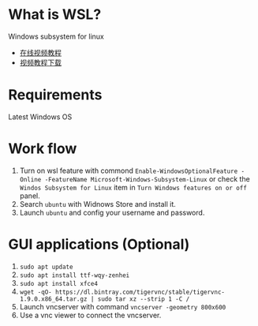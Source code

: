 # What is WSL?  
Windows subsystem for linux  

* [在线视频教程](http://yunp.top/init/course/v/1279)
* [视频教程下载](https://pan.baidu.com/s/1tBlog0TzMT_o9szckPCe7g)

# Requirements  
Latest Windows OS

# Work flow   

1. Turn on wsl feature with commond `Enable-WindowsOptionalFeature -Online -FeatureName Microsoft-Windows-Subsystem-Linux` or check the `Windos Subsystem for Linux` item in `Turn Windows features on or off` panel.  
2. Search `ubuntu` with Widnows Store and install it.
3. Launch `ubuntu` and config your username and password. 

# GUI applications (Optional)  

1. `sudo apt update`  
2. `sudo apt install ttf-wqy-zenhei`
3. `sudo apt install xfce4`
4. `wget -qO- https://dl.bintray.com/tigervnc/stable/tigervnc-1.9.0.x86_64.tar.gz | sudo tar xz --strip 1 -C /`
5. Launch vncserver with command `vncserver -geometry 800x600`
6. Use a vnc viewer to connect the vncserver.

